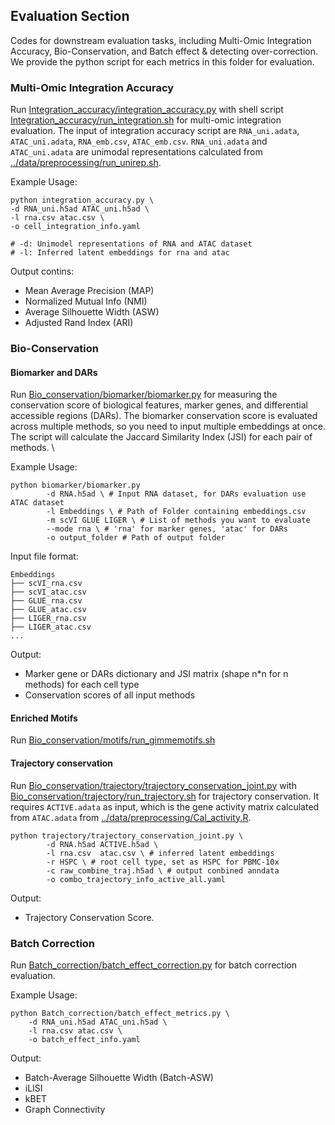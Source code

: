 ## Evaluation Section

Codes for downstream evaluation tasks, including Multi-Omic Integration Accuracy, Bio-Conservation, and Batch effect & detecting over-correction. We provide the python script for each metrics in this folder for evaluation.

### Multi-Omic Integration Accuracy
Run [Integration_accuracy/integration_accuracy.py](Integration_accuracy/integration_accuracy.py) with shell script [Integration_accuracy/run_integration.sh](Integration_accuracy/run_integration.sh) for multi-omic integration evaluation. The input of integration accuracy script are `RNA_uni.adata`, `ATAC_uni.adata`, `RNA_emb.csv`, `ATAC_emb.csv`. `RNA_uni.adata` and `ATAC_uni.adata` are unimodal representations calculated from [../data/preprocessing/run_unirep.sh](../data/preprocessing/run_unirep.sh). 

Example Usage:

```
python integration_accuracy.py \
-d RNA_uni.h5ad ATAC_uni.h5ad \ 
-l rna.csv atac.csv \ 
-o cell_integration_info.yaml

# -d: Unimodel representations of RNA and ATAC dataset
# -l: Inferred latent embeddings for rna and atac
```

Output contins:
- Mean Average Precision (MAP)
- Normalized Mutual Info (NMI)
- Average Silhouette Width (ASW)
- Adjusted Rand Index (ARI)

### Bio-Conservation

#### Biomarker and DARs

Run [Bio_conservation/biomarker/biomarker.py](Bio_conservation/biomarker/biomarker.py) for measuring the conservation score of biological features, marker genes, and differential accessible regions (DARs). The biomarker conservation score is evaluated across multiple methods, so you need to input multiple embeddings at once. The script will calculate the Jaccard Similarity Index (JSI) for each pair of methods. \

Example Usage:

```
python biomarker/biomarker.py
        -d RNA.h5ad \ # Input RNA dataset, for DARs evaluation use ATAC dataset
        -l Embeddings \ # Path of Folder containing embeddings.csv
        -m scVI GLUE LIGER \ # List of methods you want to evaluate
        --mode rna \ # 'rna' for marker genes, 'atac' for DARs
        -o output_folder # Path of output folder
```

Input file format:
```
Embeddings
├── scVI_rna.csv    
├── scVI_atac.csv     
├── GLUE_rna.csv   
├── GLUE_atac.csv   
├── LIGER_rna.csv    
├── LIGER_atac.csv    
...
```

Output:
- Marker gene or DARs dictionary and JSI matrix (shape n*n for n methods) for each cell type
- Conservation scores of all input methods

#### Enriched Motifs

Run [Bio_conservation/motifs/run_gimmemotifs.sh](Bio_conservation/motifs/run_gimmemotifs.sh)

#### Trajectory conservation
Run [Bio_conservation/trajectory/trajectory_conservation_joint.py](Bio_conservation/trajectory/trajectory_conservation_joint.py) with [Bio_conservation/trajectory/run_trajectory.sh](Bio_conservation/trajectory/run_trajectory.sh) for trajectory conservation. It requires `ACTIVE.adata` as input, which is the gene activity matrix calculated from `ATAC.adata` from [../data/preprocessing/Cal_activity.R](../data/preprocessing/Cal_activity.R). 

```
python trajectory/trajectory_conservation_joint.py \
        -d RNA.h5ad ACTIVE.h5ad \ 
        -l rna.csv  atac.csv \ # inferred latent embeddings
        -r HSPC \ # root cell type, set as HSPC for PBMC-10x
        -c raw_combine_traj.h5ad \ # output conbined anndata
        -o combo_trajectory_info_active_all.yaml 
```

Output:
- Trajectory Conservation Score.

### Batch Correction
Run [Batch_correction/batch_effect_correction.py](Batch_correction/batch_effect_correction.py) for batch correction evaluation. 

Example Usage:

```
python Batch_correction/batch_effect_metrics.py \
    -d RNA_uni.h5ad ATAC_uni.h5ad \
    -l rna.csv atac.csv \
    -o batch_effect_info.yaml 
```

Output:
- Batch-Average Silhouette Width (Batch-ASW)
- iLISI
- kBET
- Graph Connectivity
